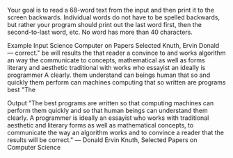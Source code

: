 Your goal is to read a 68-word text from the input and then print it to the screen backwards. Individual words do not have to be spelled backwards, but rather your program should print out the last word first, then the second-to-last word, etc. No word has more than 40 characters.

Example
Input
Science Computer on Papers Selected Knuth, Ervin Donald ― correct." be will results the that reader a convince to and works algorithm an way the communicate to concepts, mathematical as well as forms literary and aesthetic traditional with works who essayist an ideally is programmer A clearly. them understand can beings human that so and quickly them perform can machines computing that so written are programs best "The

Output
"The best programs are written so that computing machines can perform them quickly and so that human beings can understand them clearly. A programmer is ideally an essayist who works with traditional aesthetic and literary forms as well as mathematical concepts, to communicate the way an algorithm works and to convince a reader that the results will be correct." ― Donald Ervin Knuth, Selected Papers on Computer Science
